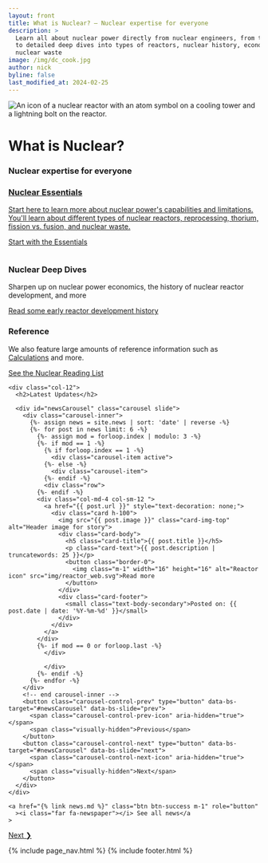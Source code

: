 ```yaml
---
layout: front
title: What is Nuclear? – Nuclear expertise for everyone
description: >
  Learn all about nuclear power directly from nuclear engineers, from the basics
  to detailed deep dives into types of reactors, nuclear history, economics, and
  nuclear waste
image: /img/dc_cook.jpg
author: nick
byline: false
last_modified_at: 2024-02-25
---
```

<div class="position-relative overflow-hidden p-3 p-md-5 m-md-3 text-center bg-body-tertiary">
  <div class="col-md-6 p-lg-3 mx-auto my-3">
    <img
      src="/img/reactor_web.svg"
      class="img-fluid w-50"
      alt="
        An icon of
        a nuclear reactor with an atom symbol on a cooling tower and a lightning bolt on the
        reactor.
      "
      {% imagesize img/reactor_web.svg:props %}
    >
    <h1 class="display-3 fw-bold">What is Nuclear?</h1>
    <h3 class="fw-normal text-muted mb-3">Nuclear expertise for everyone</h3>
  </div>
</div>

<div class="container">
  <main>
    <div class="container px-4 py-3">
      <div class="row g-4 py-3 row-cols-1 row-cols-lg-3">
        <div class="feature col">
          <a href="{% link essentials.md %}">
            <div class="feature-icon d-inline-flex align-items-center justify-content-center fs-2 mb-3">
              <i class="fas fa-user-graduate"></i>
            </div>
            <h3 class="fs-2 text-body-emphasis">Nuclear Essentials</h3>
            <p>
              Start here to learn more about nuclear power's capabilities and limitations. You'll learn about different
              types of nuclear reactors, reprocessing, thorium, fission vs. fusion, and nuclear waste.
            </p>
            <a href="{% link essentials.md %}" class="icon-link"> Start with the Essentials </a>
          </a>
        </div>
        <div class="feature col">
          <div class="feature-icon d-inline-flex align-items-center justify-content-center fs-2 mb-3">
            <i class="fas fa-book-open"></i>
            <svg class="bi" width="1em" height="1em">
              <use xlink:href="#people-circle"/>
            </svg>
          </div>
          <h3 class="fs-2 text-body-emphasis">Nuclear Deep Dives</h3>
          <p>Sharpen up on nuclear power economics, the history of nuclear reactor development, and more</p>
          <a href="{% link reactor-history.md %}" class="icon-link"> Read some early reactor development history </a>
        </div>
        <div class="feature col">
          <div class="feature-icon d-inline-flex align-items-center justify-content-center fs-2 mb-3">
            <i class="far fa-folder-open"></i>
          </div>
          <h3 class="fs-2 text-body-emphasis">Reference</h3>
          <p>
            We also feature large amounts of reference information such as
            <a href="{% link calcs.md %}">Calculations</a> and more.
          </p>
          <a href="{% link nuclear-reading-list.md %}" class="icon-link"> See the Nuclear Reading List </a>
        </div>
      </div>
    </div>

    <div class="col-12">
      <h2>Latest Updates</h2>

      <div id="newsCarousel" class="carousel slide">
        <div class="carousel-inner">
          {%- assign news = site.news | sort: 'date' | reverse -%}
          {%- for post in news limit: 6 -%}
            {%- assign mod = forloop.index | modulo: 3 -%}
            {%- if mod == 1 -%}
              {% if forloop.index == 1 -%}
                <div class="carousel-item active">
              {%- else -%}
                <div class="carousel-item">
              {%- endif -%}
              <div class="row">
            {%- endif -%}
            <div class="col-md-4 col-sm-12 ">
              <a href="{{ post.url }}" style="text-decoration: none;">
                <div class="card h-100">
                  <img src="{{ post.image }}" class="card-img-top" alt="Header image for story">
                  <div class="card-body">
                    <h5 class="card-title">{{ post.title }}</h5>
                    <p class="card-text">{{ post.description | truncatewords: 25 }}</p>
                    <button class="border-0">
                      <img class="m-1" width="16" height="16" alt="Reactor icon" src="img/reactor_web.svg">Read more
                    </button>
                  </div>
                  <div class="card-footer">
                    <small class="text-body-secondary">Posted on: {{ post.date | date: '%Y-%m-%d' }}</small>
                  </div>
                </div>
              </a>
            </div>
            {%- if mod == 0 or forloop.last -%}
              </div>

              </div>
            {%- endif -%}
          {%- endfor -%}
        </div>
        <!-- end carousel-inner -->
        <button class="carousel-control-prev" type="button" data-bs-target="#newsCarousel" data-bs-slide="prev">
          <span class="carousel-control-prev-icon" aria-hidden="true"></span>
          <span class="visually-hidden">Previous</span>
        </button>
        <button class="carousel-control-next" type="button" data-bs-target="#newsCarousel" data-bs-slide="next">
          <span class="carousel-control-next-icon" aria-hidden="true"></span>
          <span class="visually-hidden">Next</span>
        </button>
      </div>
    </div>

    <a href="{% link news.md %}" class="btn btn-success m-1" role="button"
      ><i class="far fa-newspaper"></i> See all news</a
    >
  </main>

  <div class="row">
    <div class="col-md-12">
      <a href="{% link essentials.md %}" class="btn btn-success m-1" role="button">Next &#10095;</a>
    </div>
  </div>

  {% include page_nav.html %}
  {% include footer.html %}
</div>
<!-- end container -->
